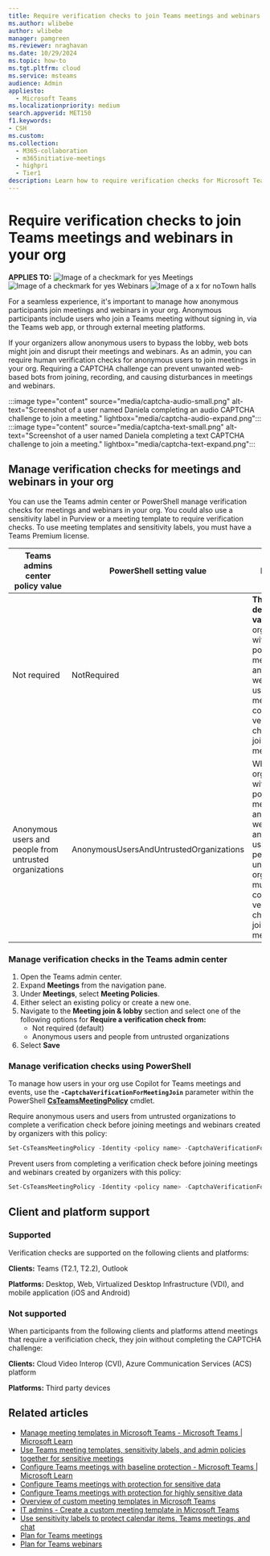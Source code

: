```yaml
---
title: Require verification checks to join Teams meetings and webinars in your org
ms.author: wlibebe
author: wlibebe
manager: pamgreen
ms.reviewer: nraghavan
ms.date: 10/29/2024
ms.topic: how-to
ms.tgt.pltfrm: cloud
ms.service: msteams
audience: Admin
appliesto: 
  - Microsoft Teams
ms.localizationpriority: medium
search.appverid: MET150
f1.keywords:
- CSH
ms.custom: 
ms.collection: 
  - M365-collaboration
  - m365initiative-meetings
  - highpri
  - Tier1
description: Learn how to require verification checks for Microsoft Teams meetings and webinars in your org to prevent bots from joining.
---
```


# Require verification checks to join Teams meetings and webinars in your org

**APPLIES TO:** ![Image of a checkmark for yes](/office/media/icons/success-teams.png) Meetings ![Image of a checkmark for yes](/office/media/icons/success-teams.png) Webinars ![Image of a x for no](/office/media/icons/cancel-teams.png)Town halls

For a seamless experience, it's important to manage how anonymous participants join meetings and webinars in your org. Anonymous participants include users who join a Teams meeting without signing in, via the Teams web app, or through external meeting platforms.

If your organizers allow anonymous users to bypass the lobby, web bots might join and disrupt their meetings and webinars. As an admin, you can require human verification checks for anonymous users to join meetings in your org. Requiring a CAPTCHA challenge can prevent unwanted web-based bots from joining, recording, and causing disturbances in meetings and webinars.

:::image type="content" source="media/captcha-audio-small.png" alt-text="Screenshot of a user named Daniela completing an audio CAPTCHA challenge to join a meeting." lightbox="media/captcha-audio-expand.png":::
:::image type="content" source="media/captcha-text-small.png" alt-text="Screenshot of a user named Daniela completing a text CAPTCHA challenge to join a meeting." lightbox="media/captcha-text-expand.png":::

## Manage verification checks for meetings and webinars in your org

You can use the Teams admin center or PowerShell manage verification checks for meetings and webinars in your org. You could also use a sensitivity label in Purview or a meeting template to require verification checks. To use meeting templates and sensitivity labels, you must have a Teams Premium license.

|Teams admins center policy value |PowerShell setting value | Behavior|
|---------|---------|---------------|
|Not required|NotRequired| **This is the default value**. When organizers with this policy create meetings and webinars, no users in that meeting complete a verification check before joining the meeting.|
|Anonymous users and people from untrusted organizations|AnonymousUsersAndUntrustedOrganizations| When organizers with this policy create meetings and webinars, anonymous users and people from untrusted organizations must complete a verification check before joining the meeting.  |

### Manage verification checks in the Teams admin center

1. Open the Teams admin center.
2. Expand **Meetings** from the navigation pane.
3. Under **Meetings**, select **Meeting Policies**.
4. Either select an existing policy or create a new one.
5. Navigate to the **Meeting join & lobby** section and select one of the following options for **Require a verification check from:**
   - Not required (default)
   - Anonymous users and people from untrusted organizations
6. Select **Save**

### Manage verification checks using PowerShell

To  manage how users in your org use Copilot for Teams meetings and events, use the **`-CaptchaVerificationForMeetingJoin`** parameter within the PowerShell [**CsTeamsMeetingPolicy**](/powershell/module/teams/set-csteamsmeetingpolicy) cmdlet.

Require anonymous users and users from untrusted organizations to complete a verification check before joining meetings and webinars created by organizers with this policy:

```PowerShell
Set-CsTeamsMeetingPolicy -Identity <policy name> -CaptchaVerificationForMeetingJoin AnonymousUsersAndUntrustedOrganizations
```

Prevent users from completing a verification check before joining meetings and webinars created by organizers with this policy:

```PowerShell
Set-CsTeamsMeetingPolicy -Identity <policy name> -CaptchaVerificationForMeetingJoin NotRequired
```

## Client and platform support

### Supported

Verification checks are supported on the following clients and platforms:

**Clients:** Teams (T2.1, T2.2), Outlook

**Platforms:** Desktop, Web, Virtualized Desktop Infrastructure (VDI), and mobile application (iOS and Android)

### Not supported

When participants from the following clients and platforms attend meetings that require a verificiation check, they join without completing the CAPTCHA challenge:

**Clients:** Cloud Video Interop (CVI), Azure Communication Services (ACS) platform

**Platforms:** Third party devices

## Related articles

- [Manage meeting templates in Microsoft Teams - Microsoft Teams | Microsoft Learn](manage-meeting-templates.md)
- [Use Teams meeting templates, sensitivity labels, and admin policies together for sensitive meetings](meeting-templates-sensitivity-labels-policies.md)
- [Configure Teams meetings with baseline protection - Microsoft Teams | Microsoft Learn](configure-meetings-baseline-protection.md)
- [Configure Teams meetings with protection for sensitive data](configure-meetings-sensitive-protection.md)
- [Configure Teams meetings with protection for highly sensitive data](configure-meetings-highly-sensitive-protection.md)
- [Overview of custom meeting templates in Microsoft Teams](custom-meeting-templates-overview.md)
- [IT admins - Create a custom meeting template in Microsoft Teams](create-custom-meeting-template.md)
- [Use sensitivity labels to protect calendar items, Teams meetings, and chat](meeting-templates-sensitivity-labels-policies.md)
- [Plan for Teams meetings](plan-meetings.md)
- [Plan for Teams webinars](plan-webinars.md)
